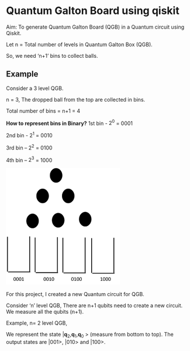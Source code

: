 # Quantum Galton Board using qiskit
Aim: To generate Quantum Galton Board (QGB) in a Quantum circuit using Qiskit.

Let   n = Total number of levels in Quantum Galton Box (QGB).

So, we need ‘n+1’ bins to collect balls. 
## Example
Consider a 3 level QGB.
   
   n = 3, The dropped ball from the top are collected in bins.

   Total number of bins = n+1 = 4

   **How to represent bins in Binary?** 
   1st bin - $2^0$ = 0001
   
   2nd bin - $2^1$ = 0010
   
   3rd bin – $2^2$ = 0100
   
   4th bin – $2^3$ = 1000
   
   ![image](https://github.com/basid4739/Qwomanium-2025/blob/main/QGB.png?raw=true)
   

For this project, I created a new Quantum circuit for QGB. 

Consider ‘n’ level QGB, There are n+1 qubits need to create a new circuit. We measure all the qubits (n+1).

Example, n= 2 level QGB,

We represent the state |**q**<sub>2</sub>,**q**<sub>1</sub>,**q**<sub>0</sub> > (measure from bottom to top). The output states are |001>, |010> and |100>. 

  




